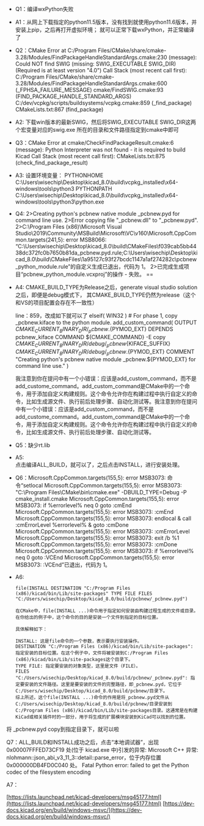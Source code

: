 - Q1：编译wxPython失败
- A1：从网上下载指定的python11.5版本，没有找到就使用python11.6版本，并安装上pip，之后再打开虚拟环境；
就可以正常下载wxPython，并正常编译了

- Q2：CMake Error at C:/Program Files/CMake/share/cmake-3.28/Modules/FindPackageHandleStandardArgs.cmake:230 (message):
  Could NOT find SWIG (missing: SWIG_EXECUTABLE SWIG_DIR) (Required is at
  least version "4.0")
Call Stack (most recent call first):
  C:/Program Files/CMake/share/cmake-3.28/Modules/FindPackageHandleStandardArgs.cmake:600 (_FPHSA_FAILURE_MESSAGE)
  cmake/FindSWIG.cmake:93 (FIND_PACKAGE_HANDLE_STANDARD_ARGS)
  C:/dev/vcpkg/scripts/buildsystems/vcpkg.cmake:859 (_find_package)
  CMakeLists.txt:867 (find_package)

- A2: 下载win版本的最新SWIG，然后将SWIG_EXECUTABLE SWIG_DIR这两个宏变量对应的swig.exe 所在的目录和文件路径指定到cmake中即可


- Q3：CMake Error at cmake/CheckFindPackageResult.cmake:6 (message):
  Python Interpreter was not found - it is required to build Kicad
Call Stack (most recent call first):
  CMakeLists.txt:875 (check_find_package_result)

- A3: 设置环境变量：
PYTHONHOME C:\Users\wisechip\Desktop\kicad_8.0\build\vcpkg_installed\x64-windows\tools\python3
PYTHONPATH C:\Users\wisechip\Desktop\kicad_8.0\build\vcpkg_installed\x64-windows\tools\python3\python.exe


- Q4: 2>Creating python's pcbnew native module _pcbnew.pyd for command line use.
2>Error copying file "_pcbnew.dll" to "_pcbnew.pyd".
2>C:\Program Files (x86)\Microsoft Visual Studio\2019\Community\MSBuild\Microsoft\VC\v160\Microsoft.CppCommon.targets(241,5): error MSB8066: “C:\Users\wisechip\Desktop\kicad_8.0\build\CMakeFiles\f039cab5bb4438dc372fc0b7650b81da\_pcbnew.pyd.rule;C:\Users\wisechip\Desktop\kicad_8.0\build\CMakeFiles\1a95127c93f27bcdc1147a1af274282c\pcbnew_python_module.rule”的自定义生成已退出，代码为 1。
2>已完成生成项目“pcbnew_python_module.vcxproj”的操作 - 失败。
==

- A4: CMAKE_BUILD_TYPE为Release之后，generate visual studio solution之后，即便是debug模式下，
其CMAKE_BUILD_TYPE仍然为release（这个和VS的项目配置会存在不一致性）

  line：859，改成如下就可以了
  elseif( WIN32 )
      # For phase 1, copy _pcbnew.kiface to the python module.
    add_custom_command( OUTPUT ${CMAKE_CURRENT_BINARY_DIR}/_pcbnew.${PYMOD_EXT}
        DEPENDS pcbnew_kiface
        COMMAND ${CMAKE_COMMAND} -E copy ${CMAKE_CURRENT_BINARY_DIR}/debug/_pcbnew${KIFACE_SUFFIX} ${CMAKE_CURRENT_BINARY_DIR}/debug/_pcbnew.${PYMOD_EXT}
        COMMENT "Creating python's pcbnew native module _pcbnew.${PYMOD_EXT} for command line use."
        )


   我注意到你在提问中有一个小错误：应该是add_custom_command，而不是add_custome_command。add_custom_command是CMake中的一个命令，用于添加自定义构建规则。这个命令允许你在构建过程中执行自定义的命令，比如生成源文件、执行前后处理步骤、自动化测试等。我注意到你在提问中有一个小错误：应该是add_custom_command，而不是add_custome_command。add_custom_command是CMake中的一个命令，用于添加自定义构建规则。这个命令允许你在构建过程中执行自定义的命令，比如生成源文件、执行前后处理步骤、自动化测试等。

- Q5：缺少rt.lib
- A5:  
      点击编译ALL_BUILD，就可以了，之后点击INSTALL，进行安装处理。


- Q6：Microsoft.CppCommon.targets(155,5): error MSB3073: 命令“setlocal
Microsoft.CppCommon.targets(155,5): error MSB3073: "C:\Program Files\CMake\bin\cmake.exe" -DBUILD_TYPE=Debug -P cmake_install.cmake
Microsoft.CppCommon.targets(155,5): error MSB3073: if %errorlevel% neq 0 goto :cmEnd
Microsoft.CppCommon.targets(155,5): error MSB3073: :cmEnd
Microsoft.CppCommon.targets(155,5): error MSB3073: endlocal & call :cmErrorLevel %errorlevel% & goto :cmDone
Microsoft.CppCommon.targets(155,5): error MSB3073: :cmErrorLevel
Microsoft.CppCommon.targets(155,5): error MSB3073: exit /b %1
Microsoft.CppCommon.targets(155,5): error MSB3073: :cmDone
Microsoft.CppCommon.targets(155,5): error MSB3073: if %errorlevel% neq 0 goto :VCEnd
Microsoft.CppCommon.targets(155,5): error MSB3073: :VCEnd”已退出，代码为 1。


- A6: 
  
      file(INSTALL DESTINATION "C:/Program Files (x86)/kicad/bin/Lib/site-packages" TYPE FILE FILES "C:/Users/wisechip/Desktop/kicad_8.0/build/pcbnew/_pcbnew.pyd")

      在CMake中，file(INSTALL ...)命令用于指定如何安装由构建过程生成的文件或目录。在你给出的例子中，这个命令的目的是安装一个文件到指定的目标位置。

      具体解释如下：

      INSTALL: 这是file命令的一个参数，表示要执行安装操作。
      DESTINATION "C:/Program Files (x86)/kicad/bin/Lib/site-packages": 指定安装的目标位置。在这个例子中，文件将被安装到C:/Program Files (x86)/kicad/bin/Lib/site-packages这个目录下。
      TYPE FILE: 指定要安装的对象类型，这里是文件（FILE）。
      FILES "C:/Users/wisechip/Desktop/kicad_8.0/build/pcbnew/_pcbnew.pyd": 指定要安装的文件路径。这里是要安装的文件的完整路径，即_pcbnew.pyd，它位于C:/Users/wisechip/Desktop/kicad_8.0/build/pcbnew/目录下。
      综上所述，这个file(INSTALL ...)命令的作用是将_pcbnew.pyd文件从C:/Users/wisechip/Desktop/kicad_8.0/build/pcbnew/目录安装到C:/Program Files (x86)/kicad/bin/Lib/site-packages目录。这通常是在构建KiCad或相关插件时的一部分，用于将生成的扩展模块安装到KiCad可以找到的位置。

将 _pcbnew.pyd copy到指定目录下，就可以啦


Q7：ALL_BUILD和INSTALL成功之后，点击“本地调试器”，出现0x00007FFFED73CF19 处(位于 kicad.exe 中)引发的异常: Microsoft C++ 异常: nlohmann::json_abi_v3_11_3::detail::parse_error，位于内存位置 0x000000DB4FD0C040 处。
Fatal Python error: failed to get the Python codec of the filesystem encoding

A7：

[https://lists.launchpad.net/kicad-developers/msg45177.html](https://lists.launchpad.net/kicad-developers/msg45177.html)
[https://dev-docs.kicad.org/en/build/windows-msvc/](https://dev-docs.kicad.org/en/build/windows-msvc/)

